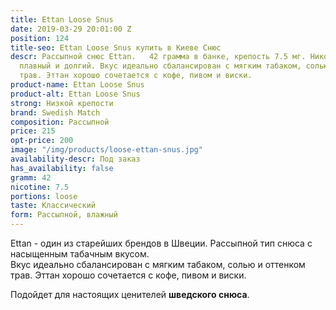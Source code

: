 ```yaml
---
title: Ettan Loose Snus
date: 2019-03-29 20:01:00 Z
position: 124
title-seo: Ettan Loose Snus купить в Киеве Снюс
descr: Рассыпной снюс Ettan.   42 грамма в банке, крепость 7.5 мг. Никотиновый удар
  плавный и долгий. Вкус идеально сбалансирован с мягким табаком, солью и оттенком
  трав. Эттан хорошо сочетается с кофе, пивом и виски.
product-name: Ettan Loose Snus
product-alt: Ettan Loose Snus
strong: Низкой крепости
brand: Swedish Match
composition: Рассыпной
price: 215
opt-price: 200
image: "/img/products/loose-ettan-snus.jpg"
availability-descr: Под заказ
has_availability: false
gramm: 42
nicotine: 7.5
portions: loose
taste: Классический
form: Рассыпной, влажный
---
```


Ettan - один из старейших брендов в Швеции. Рассыпной тип снюса с насыщенным табачным вкусом.<br>
Вкус идеально сбалансирован с мягким табаком, солью и оттенком трав. Эттан хорошо сочетается с кофе, пивом и виски.

Подойдет для настоящих ценителей **шведского снюса**.